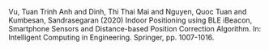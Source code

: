 Vu, Tuan Trinh Anh and Dinh, Thi Thai Mai and Nguyen, Quoc Tuan and Kumbesan, Sandrasegaran (2020) Indoor Positioning using BLE iBeacon, Smartphone Sensors and Distance-based Position Correction Algorithm. In: Intelligent Computing in Engineering. Springer, pp. 1007-1016. 
